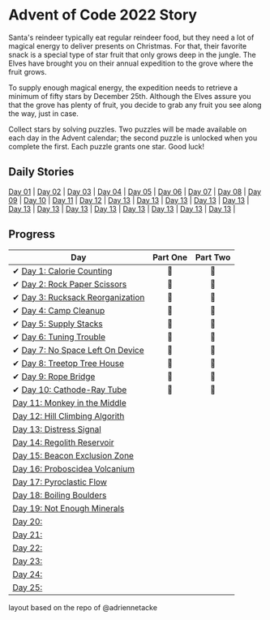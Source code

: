 # Advent of Code 2022 Story

Santa's reindeer typically eat regular reindeer food, but they need a lot of magical energy to deliver presents on Christmas. For that, their favorite snack is a special type of star fruit that only grows deep in the jungle. The Elves have brought you on their annual expedition to the grove where the fruit grows.

To supply enough magical energy, the expedition needs to retrieve a minimum of fifty stars by December 25th. Although the Elves assure you that the grove has plenty of fruit, you decide to grab any fruit you see along the way, just in case.

Collect stars by solving puzzles. Two puzzles will be made available on each day in the Advent calendar; the second puzzle is unlocked when you complete the first. Each puzzle grants one star. Good luck!

## Daily Stories
[Day 01](https://adventofcode.com/2022/day/1) | 
[Day 02](https://adventofcode.com/2022/day/2) |
[Day 03](https://adventofcode.com/2022/day/3) |
[Day 04](https://adventofcode.com/2022/day/4) |
[Day 05](https://adventofcode.com/2022/day/5) |
[Day 06](https://adventofcode.com/2022/day/6) |
[Day 07](https://adventofcode.com/2022/day/7) |
[Day 08](https://adventofcode.com/2022/day/8) |
[Day 09](https://adventofcode.com/2022/day/9) |
[Day 10](https://adventofcode.com/2022/day/10) |
[Day 11](https://adventofcode.com/2022/day/11) |
[Day 12](https://adventofcode.com/2022/day/12) |
[Day 13](https://adventofcode.com/2022/day/13) |
[Day 13](https://adventofcode.com/2022/day/14) |
[Day 13](https://adventofcode.com/2022/day/15) |
[Day 13](https://adventofcode.com/2022/day/16) |
[Day 13](https://adventofcode.com/2022/day/17) |
[Day 13](https://adventofcode.com/2022/day/18) |
[Day 13](https://adventofcode.com/2022/day/19) |
[Day 13](https://adventofcode.com/2022/day/20) |
[Day 13](https://adventofcode.com/2022/day/21) |
[Day 13](https://adventofcode.com/2022/day/22) |
[Day 13](https://adventofcode.com/2022/day/23) |
[Day 13](https://adventofcode.com/2022/day/24) |
[Day 13](https://adventofcode.com/2022/day/25) |


## Progress

| Day  | Part One | Part Two | 
|---|:---:|:---:|
| ✔ [Day 1: Calorie Counting ](https://github.com/trashvin/AdventOfCode/tree/main/2022/day01)| 🌟 | 🌟|
| ✔ [Day 2: Rock Paper Scissors ](https://github.com/trashvin/AdventOfCode/tree/main/2022/day02)|🌟 | 🌟|
| ✔ [Day 3: Rucksack Reorganization](https://github.com/trashvin/AdventOfCode/tree/main/2022/day03)|🌟 | 🌟|
| ✔ [Day 4: Camp Cleanup](https://adventofcode.com/2022/day/4)|🌟 | 🌟|
| ✔ [Day 5: Supply Stacks](https://adventofcode.com/2022/day/5)|🌟 | 🌟|
| ✔ [Day 6: Tuning Trouble](https://adventofcode.com/2022/day/6)|🌟 | 🌟|
| ✔ [Day 7: No Space Left On Device](https://adventofcode.com/2022/day/7)|🌟 | 🌟|
| ✔ [Day 8: Treetop Tree House](https://adventofcode.com/2022/day/8)|🌟 | 🌟|
| ✔ [Day 9: Rope Bridge ](https://adventofcode.com/2022/day/9)|🌟 |🌟 |
| ✔ [Day 10: Cathode-Ray Tube ](https://adventofcode.com/2022/day/10)| 🌟 |🌟 |
|  [Day 11: Monkey in the Middle](https://adventofcode.com/2022/day/11)| | |
|  [Day 12: Hill Climbing Algorith](https://adventofcode.com/2022/day/12)| | |
|  [Day 13: Distress Signal](https://adventofcode.com/2022/day/13)| | |
|  [Day 14: Regolith Reservoir](https://adventofcode.com/2022/day/14)| | |
|  [Day 15: Beacon Exclusion Zone](https://adventofcode.com/2022/day/15)| | |
|  [Day 16: Proboscidea Volcanium](https://adventofcode.com/2022/day/16)| | |
|  [Day 17: Pyroclastic Flow](https://adventofcode.com/2022/day/17)|  |  |
|  [Day 18: Boiling Boulders](https://adventofcode.com/2022/day/18)| | |
|  [Day 19: Not Enough Minerals](https://adventofcode.com/2022/day/19)| | |
|  [Day 20: ]()| | |
|  [Day 21: ]()| | |
|  [Day 22: ]()| | |
|  [Day 23: ]()| | |
|  [Day 24: ]()| | |
|  [Day 25: ]()| | |

<!--## In Closing-->


layout based on the repo of @adriennetacke
